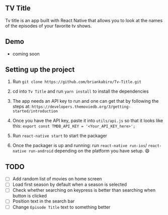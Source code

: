 ## TV Title

Tv title is an app built with React Native that allows you to look at the names of the episodes of your favorite tv shows. 

## Demo
- coming soon



## Setting up the project

1. Run `git clone https://github.com/briankabiro/Tv-Title.git`

2. cd into `Tv Title` and run `yarn install` to install the dependencies

3. The app needs an API key to run and one can get that by following the steps at:  `https://developers.themoviedb.org/3/getting-started/introduction`

4. Once you have the API key, paste it into `utils/api.js` so that it looks like this:
`export const TMDB_API_KEY = '<Your_API_KEY_here>';`

5. Run `react-native start` to start the packager

6. Once the packager is up and running: run `react-native run-ios`/ `react-native run-android` depending on the platform you have setup. :smile:


## TODO
- [ ] Add random list of movies on home screen
- [ ] Load first season by default when a season is selected
- [ ] Check whether searching on keypress is better than searching when button is clicked
- [ ] Position text in the search bar
- [ ] Change `Episode Title` text to something better
